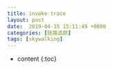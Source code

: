 ```yaml
---
title: invoke trace
layout: post
date:  2019-04-15 15:11:49 +0800 
categories: [链路追踪]
tags: [skywalking]
---
```



* content
{:toc}


